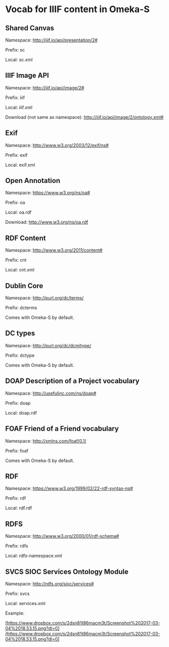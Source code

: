 # Vocab for IIIF content in Omeka-S

## Shared Canvas

Namespace: http://iiif.io/api/presentation/2#

Prefix: sc

Local: sc.xml

## IIIF Image API

Namespace: http://iiif.io/api/image/2#

Prefix: iiif

Local: iiif.xml

Download (not same as namespace): http://iiif.io/api/image/2/ontology.xml#


## Exif

Namespace: http://www.w3.org/2003/12/exif/ns#

Prefix: exif

Local: exif.xml


## Open Annotation

Namespace: https://www.w3.org/ns/oa#

Prefix: oa

Local: oa.rdf

Download: http://www.w3.org/ns/oa.rdf

## RDF Content

Namespace: http://www.w3.org/2011/content#

Prefix: cnt

Local: cnt.xml

## Dublin Core

Namespace: http://purl.org/dc/terms/

Prefix: dcterms

Comes with Omeka-S by default.

## DC types

Namespace: http://purl.org/dc/dcmitype/

Prefix: dctype

Comes with Omeka-S by default.

## DOAP Description of a Project vocabulary

Namespace: http://usefulinc.com/ns/doap#

Prefix: doap

Local: doap.rdf

## FOAF Friend of a Friend vocabulary

Namespace: http://xmlns.com/foaf/0.1/

Prefix: foaf

Comes with Omeka-S by default.

## RDF

Namespace: https://www.w3.org/1999/02/22-rdf-syntax-ns#

Prefix: rdf

Local: rdf.rdf

## RDFS

Namespace: http://www.w3.org/2000/01/rdf-schema#

Prefix: rdfs

Local:  rdfs-namespace.xml

## SVCS SIOC Services Ontology Module

Namespace: http://rdfs.org/sioc/services#

Prefix: svcs

Local: services.xml


Example:

[https://www.dropbox.com/s/2dsn81t86macm3t/Screenshot%202017-03-04%2018.53.15.png?dl=0](https://www.dropbox.com/s/2dsn81t86macm3t/Screenshot%202017-03-04%2018.53.15.png?dl=0)



